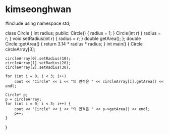 # kimseonghwan

#include <iostream>
using namespace std;

class Circle {
	int radius;
public:
	Circle() { radius = 1; }
	Circle(int r) { radius = r; }
	void setRadius(int r) { radius = r; }
	double getArea();
};
double Circle::getArea() {
	return 3.14 * radius * radius;
}
int main() {
	Circle circleArray[3];

	circleArray[0].setRadius(10);
	circleArray[1].setRadius(20);
	circleArray[2].setRadius(30);

	for (int i = 0; i < 3; i++)
		cout << "Circle" << i << "의 면적은 " << circleArray[i].getArea() << endl;

	Circle* p;
	p = circleArray;
	for (int i = 0; i < 3; i++) {
		cout << "Circle" << i << "의 면적은 " << p->getArea() << endl;
		p++;
	}
}
